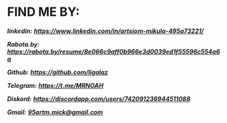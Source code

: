 # FIND ME BY:

**_linkedin:_** ***https://www.linkedin.com/in/artsiom-mikula-495a73221/***

**_Rabota.by:_** ***https://rabota.by/resume/8e066c9aff0b966e3d0039ed1f55596c554a6a***

**_Github:_** ***https://github.com/ligalaz***

**_Telegram:_** ***https://t.me/MRNOAH***

**_Diskord:_** ***https://discordapp.com/users/742091236944511088***

**_Gmail:_** ***95artm.mick@gmail.com***
